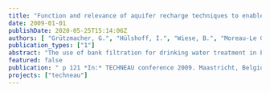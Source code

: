 ```yaml
---
title: "Function and relevance of aquifer recharge techniques to enable sustainable water resources management in developing and newly-industrialized countries"
date: 2009-01-01
publishDate: 2020-05-25T15:14:06Z
authors: [ "Grützmacher, G.", "Hülshoff, I.", "Wiese, B.", "Moreau-Le Golvan, Y.", "sprenger", "Lorenzen, G.", "Pekdeger, A." ]
publication_types: ["1"]
abstract: "The use of bank filtration for drinking water treatment in Europe dates back to the days of beginning industrialization in the 19th century. With regard to improved source water quality in Europe, the millennium development goals and global climate change, aquifer recharge (AR) and bank filtration (BF) need to be reassessed in terms of sustainability and their role within an integrated water resource management. Based on the IC-NASRI study comprising 194 drinking water facilities worldwide integrating aquifer recharge techniques in their treatment system, an average AR/BF site would be located in Central Europe alongside a river and is characterized by: a sandy gravel aquifer with a hydraulic conductivity of 2x10-3 m/s, a maximum aquifer thickness of 30 m, 175 m travel distance from bank to well, a travel time of 70 days and by vertical well operation with a daily capacity of 55.000 m³. A literature survey conducted within the TECHNEAU project demonstrated that for substances highly relevant to newly-industrialized or developing countries (e.g. pathogens) the removal efficiency is good. Hydro-chemical analyses from three study sites in Delhi support these results. However, it was also shown that poor surface water quality, saline groundwater or subsurface conditions leading to mobilization of trace metals like iron, manganese or arsenic may limit the applicability of AR / BF without further post-treatment. Climate change might affect the performance of AR / BF worldwide, impairing source water quality and influencing removal efficiency. However, other factors like changes in demography or land-use can impact the systems by far more severely."
featured: false
publication: " p 121 *In:* TECHNEAU conference 2009. Maastricht, Belgium. 17.-19.06.2009"
projects: ["techneau"]
---
```


